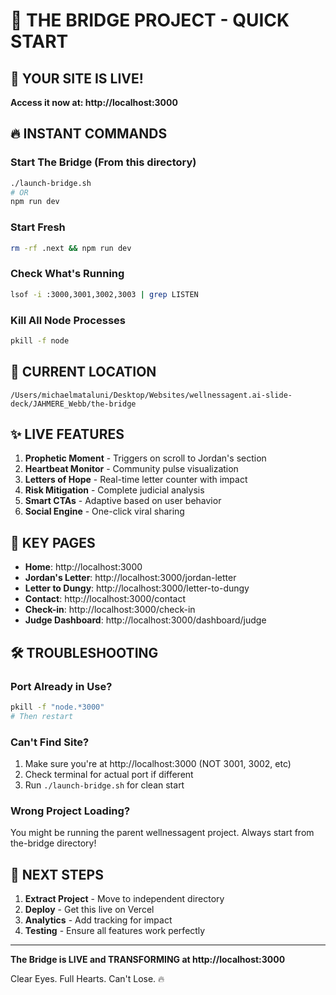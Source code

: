 # 🚀 THE BRIDGE PROJECT - QUICK START

## 🌉 YOUR SITE IS LIVE!
**Access it now at: http://localhost:3000**

## 🔥 INSTANT COMMANDS

### Start The Bridge (From this directory)
```bash
./launch-bridge.sh
# OR
npm run dev
```

### Start Fresh
```bash
rm -rf .next && npm run dev
```

### Check What's Running
```bash
lsof -i :3000,3001,3002,3003 | grep LISTEN
```

### Kill All Node Processes
```bash
pkill -f node
```

## 📍 CURRENT LOCATION
```
/Users/michaelmataluni/Desktop/Websites/wellnessagent.ai-slide-deck/JAHMERE_Webb/the-bridge
```

## ✨ LIVE FEATURES

1. **Prophetic Moment** - Triggers on scroll to Jordan's section
2. **Heartbeat Monitor** - Community pulse visualization  
3. **Letters of Hope** - Real-time letter counter with impact
4. **Risk Mitigation** - Complete judicial analysis
5. **Smart CTAs** - Adaptive based on user behavior
6. **Social Engine** - One-click viral sharing

## 🎯 KEY PAGES

- **Home**: http://localhost:3000
- **Jordan's Letter**: http://localhost:3000/jordan-letter
- **Letter to Dungy**: http://localhost:3000/letter-to-dungy
- **Contact**: http://localhost:3000/contact
- **Check-in**: http://localhost:3000/check-in
- **Judge Dashboard**: http://localhost:3000/dashboard/judge

## 🛠️ TROUBLESHOOTING

### Port Already in Use?
```bash
pkill -f "node.*3000"
# Then restart
```

### Can't Find Site?
1. Make sure you're at http://localhost:3000 (NOT 3001, 3002, etc)
2. Check terminal for actual port if different
3. Run `./launch-bridge.sh` for clean start

### Wrong Project Loading?
You might be running the parent wellnessagent project. 
Always start from the-bridge directory!

## 🔮 NEXT STEPS

1. **Extract Project** - Move to independent directory
2. **Deploy** - Get this live on Vercel
3. **Analytics** - Add tracking for impact
4. **Testing** - Ensure all features work perfectly

---

**The Bridge is LIVE and TRANSFORMING at http://localhost:3000**

Clear Eyes. Full Hearts. Can't Lose. 🔥 